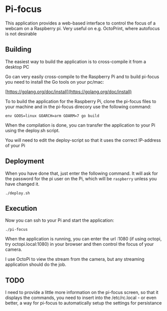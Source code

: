 # Pi-focus

This application provides a web-based interface to control the focus
of a webcam on a Raspberry pi.
Very useful on e.g. OctoPrint, where autofocus is not desirable

## Building

The easiest way to build the application is to cross-compile it from a
desktop PC

Go can very easily cross-compile to the Raspberry Pi and to build pi-focus you need to install the Go tools on your pc/mac:

[https://golang.org/doc/install](https://golang.org/doc/install)

To to build the application for the
Raspberry Pi, clone the pi-focus files to your machine and in the pi-focus direcory use the following command:

`env GOOS=linux GOARCH=arm GOARM=7 go build`

When the compilation is done, you can transfer the application to your Pi using the deploy.sh script.

You will need to edit the deploy-script so that it uses the correct IP-address of your Pi

## Deployment

When you have done that, just enter the following command. It will ask for the password for the pi user on the Pi, which will be `raspberry` unless you have changed it.

`./deploy.sh`

## Execution

Now you can ssh to your Pi and start the application:

`./pi-focus`

When the application is running, you can enter the url <ip-of-raspberry-pi>:1080 (if using octopi, try octopi.local:1080) in your browser and then control the focus of your camera.

I use OctoPi to view the stream from the camera, but any streaming application should do the job.

## TODO

I need to provide a little more information on the pi-focus screen, so that it displays the commands, you need to insert into the /etc/rc.local - or even better, a way for pi-focus to automatically setup the settings for persistance